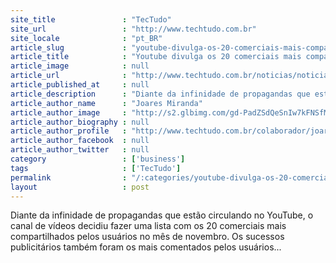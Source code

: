 ```yaml
---
site_title               : "TecTudo"
site_url                 : "http://www.techtudo.com.br"
site_locale              : "pt_BR"
article_slug             : "youtube-divulga-os-20-comerciais-mais-compartilhados-em-novembro"
article_title            : "Youtube divulga os 20 comerciais mais compartilhados em Novembro"
article_image            : null
article_url              : "http://www.techtudo.com.br/noticias/noticia/2011/12/youtube-divulga-os-20-comerciais-mais-compartilhados-em-novembro.html"
article_published_at     : null
article_description      : "Diante da infinidade de propagandas que estão circulando no YouTube, o canal de vídeos decidiu fazer uma lista com os 20 comerciais mais compartilhados pelos usuários no mês de novembro. Os sucessos publicitários também foram os mais comentados pelos usuários..."
article_author_name      : "Joares Miranda"
article_author_image     : "http://s2.glbimg.com/gd-PadZSdQeSnIw7kFNSfMKMf_0=/30x30/s2.glbimg.com/3ig8o_7NYgS2na6JtWi5Yy5VGSY=/140x140/s.glbimg.com/po/tt2/f/original/2013/11/12/joares.png"
article_author_biography : null
article_author_profile   : "http://www.techtudo.com.br/colaborador/joares-miranda.html"
article_author_facebook  : null
article_author_twitter   : null
category                 : ['business']
tags                     : ['TecTudo']
permalink                : "/:categories/youtube-divulga-os-20-comerciais-mais-compartilhados-em-novembro/"
layout                   : post
---
```


Diante da infinidade de propagandas que estão circulando no YouTube, o canal de vídeos decidiu fazer uma lista com os 20 comerciais mais compartilhados pelos usuários no mês de novembro. Os sucessos publicitários também foram os mais comentados pelos usuários...
